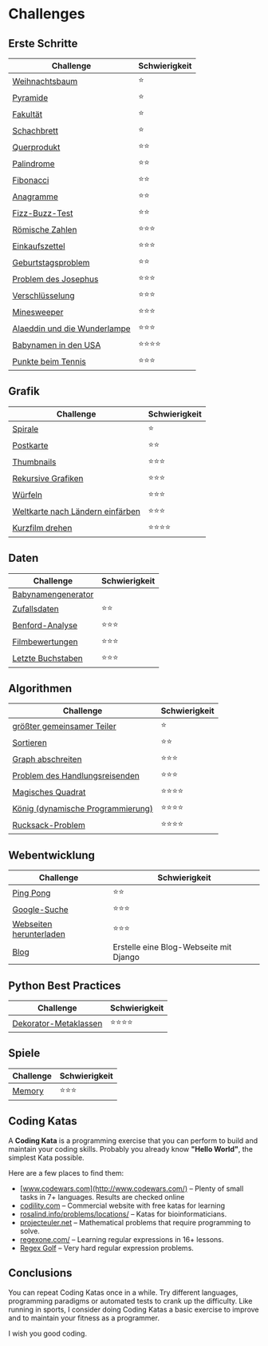 
# Challenges

## Erste Schritte

| Challenge | Schwierigkeit |
|-----------|---------------|
| [Weihnachtsbaum](weihnachtsbaum.md) | ⭐ |
| [Pyramide](pyramide.md) | ⭐ |
| [Fakultät](fakultaet.md) | ⭐ |
| [Schachbrett](schachbrett.md) | ⭐ |
| [Querprodukt](querprodukt.md) | ⭐⭐ |
| [Palindrome](palindrome.md) | ⭐⭐ |
| [Fibonacci](fibonacci.md) | ⭐⭐ |
| [Anagramme](anagramme.md) | ⭐⭐ |
| [Fizz-Buzz-Test](fizzbuzz.md) | ⭐⭐ |
| [Römische Zahlen](roman.md) | ⭐⭐⭐ |
| [Einkaufszettel](shopping_bill.md) | ⭐⭐⭐ |
| [Geburtstagsproblem](geburtstage.md) | ⭐⭐ |
| [Problem des Josephus](josephus.md) | ⭐⭐⭐ |
| [Verschlüsselung](encrypt.md) | ⭐⭐⭐ |
| [Minesweeper](minesweeper.md) | ⭐⭐⭐ |
| [Alaeddin und die Wunderlampe](alaeddin.md) | ⭐⭐⭐ |
| [Babynamen in den USA](babynamen.md) | ⭐⭐⭐⭐ |
| [Punkte beim Tennis](tennis.md) | ⭐⭐⭐ |


## Grafik

| Challenge | Schwierigkeit |
|-----------|---------------|
| [Spirale](spiral.md) | ⭐ |
| [Postkarte](postcard.md) | ⭐⭐ |
| [Thumbnails](thumbnails/README.md) | ⭐⭐⭐ |
| [Rekursive Grafiken](recursive_graph.md) | ⭐⭐⭐ |
| [Würfeln](wuerfel.md) | ⭐⭐⭐ |
| [Weltkarte nach Ländern einfärben](weltkarte.md) | ⭐⭐⭐ |
| [Kurzfilm drehen](movie/README.md) | ⭐⭐⭐⭐ |


## Daten

| Challenge | Schwierigkeit |
|-----------|---------------|
| [Babynamengenerator](babynamengenerator.md) | | ⭐⭐ |
| [Zufallsdaten](random.md) | ⭐⭐ |
| [Benford-Analyse](benford.md) | ⭐⭐⭐ |
| [Filmbewertungen](moviedb.md) | ⭐⭐⭐ |
| [Letzte Buchstaben](letzte_buchstaben.md) | ⭐⭐⭐ |


## Algorithmen

| Challenge | Schwierigkeit |
|-----------|---------------|
| [größter gemeinsamer Teiler](ggt.md) | ⭐ |
| [Sortieren](sortieralgorithmen.md) | ⭐⭐ |
| [Graph abschreiten](graph_traversal.md) | ⭐⭐⭐ |
| [Problem des Handlungsreisenden](tsp.md) | ⭐⭐⭐ |
| [Magisches Quadrat](magisches_quadrat.md) | ⭐⭐⭐⭐ |
| [König (dynamische Programmierung)](kings.md) | ⭐⭐⭐⭐ |
| [Rucksack-Problem](backpack_problem.md) | ⭐⭐⭐⭐ |

## Webentwicklung

| Challenge | Schwierigkeit |
|-----------|---------------|
| [Ping Pong](pingpong.md) | ⭐⭐ |
| [Google-Suche](google.md) | ⭐⭐⭐ |
| [Webseiten herunterladen](webrecherche.md) | ⭐⭐⭐ |
| [Blog](blog.md) | Erstelle eine Blog-Webseite mit Django | ⭐⭐⭐⭐ |


## Python Best Practices

| Challenge | Schwierigkeit |
|-----------|---------------|
| [Dekorator-Metaklassen](metaclass.md) | ⭐⭐⭐⭐ |

## Spiele

| Challenge | Schwierigkeit |
|-----------|---------------|
| [Memory](memory.md) | ⭐⭐⭐ |


## Coding Katas

A **Coding Kata** is a programming exercise that you can perform to build and maintain your coding skills. Probably you already know **"Hello World"**, the simplest Kata possible.

Here are a few places to find them:

* [www.codewars.com](http://www.codewars.com/) – Plenty of small tasks in 7+ languages. Results are checked online
* [codility.com](https://codility.com/) – Commercial website with free katas for learning
* [rosalind.info/problems/locations/](http://rosalind.info/problems/locations/) – Katas for bioinformaticians.
* [projecteuler.net](http://projecteuler.net) – Mathematical problems that require programming to solve.
* [regexone.com/](http://regexone.com/) – Learning regular expressions in 16+ lessons.
* [Regex Golf](https://regex.alf.nu/) – Very hard regular expression problems.

## Conclusions

You can repeat Coding Katas once in a while. Try different languages, programming paradigms or automated tests to crank up the difficulty. Like running in sports, I consider doing Coding Katas a basic exercise to improve and to maintain your fitness as a programmer.

I wish you good coding.
